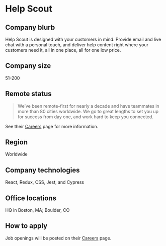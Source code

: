 # Help Scout

## Company blurb

Help Scout is designed with your customers in mind. Provide email and live chat with a personal touch, and deliver help content right where your customers need it, all in one place, all for one low price.

## Company size

51-200

## Remote status

> We’ve been remote-first for nearly a decade 
> and have teammates in more than 80 cities
> worldwide. We go to great lengths to set you
> up for success from day one, and work hard to
> keep you connected.

See their [Careers](https://www.helpscout.com/company/careers/) page for more information.

## Region

Worldwide

## Company technologies

React, Redux, CSS, Jest, and Cypress

## Office locations

HQ in Boston, MA; Boulder, CO

## How to apply

Job openings will be posted on their [Careers](https://www.helpscout.com/company/careers/) page.

